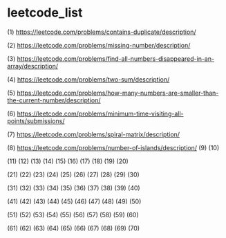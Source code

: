 # leetcode_list

(1) https://leetcode.com/problems/contains-duplicate/description/

(2) https://leetcode.com/problems/missing-number/description/

(3) https://leetcode.com/problems/find-all-numbers-disappeared-in-an-array/description/

(4) https://leetcode.com/problems/two-sum/description/

(5) https://leetcode.com/problems/how-many-numbers-are-smaller-than-the-current-number/description/

(6) https://leetcode.com/problems/minimum-time-visiting-all-points/submissions/

(7) https://leetcode.com/problems/spiral-matrix/description/

(8) https://leetcode.com/problems/number-of-islands/description/
(9)
(10)

(11)
(12)
(13)
(14)
(15)
(16)
(17)
(18)
(19)
(20)

(21)
(22)
(23)
(24)
(25)
(26)
(27)
(28)
(29)
(30)

(31)
(32)
(33)
(34)
(35)
(36)
(37)
(38)
(39)
(40)

(41)
(42)
(43)
(44)
(45)
(46)
(47)
(48)
(49)
(50)

(51)
(52)
(53)
(54)
(55)
(56)
(57)
(58)
(59)
(60)

(61)
(62)
(63)
(64) 
(65)
(66) 
(67)
(68)
(69)
(70)

